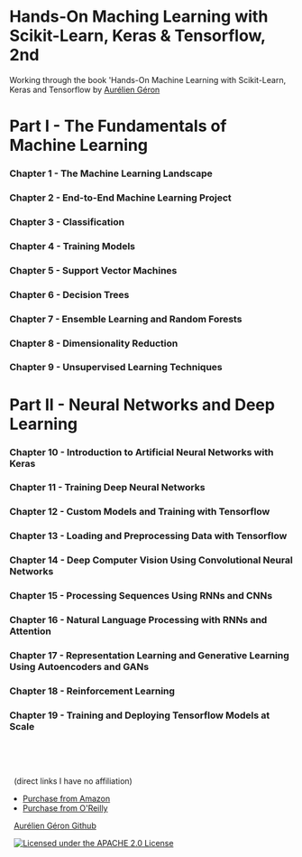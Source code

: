 # Hands-On Maching Learning with Scikit-Learn, Keras & Tensorflow, 2nd
 Working through the book 'Hands-On Machine Learning with Scikit-Learn, Keras and Tensorflow by [Aurélien Géron](https://github.com/ageron/handson-ml)
 
 # Part I - The Fundamentals of Machine Learning
 
 ### Chapter 1 - The Machine Learning Landscape
 ### Chapter 2 - End-to-End Machine Learning Project
 ### Chapter 3 - Classification
 ### Chapter 4 - Training Models
 ### Chapter 5 - Support Vector Machines
 ### Chapter 6 - Decision Trees
 ### Chapter 7 - Ensemble Learning and Random Forests
 ### Chapter 8 - Dimensionality Reduction
 ### Chapter 9 - Unsupervised Learning Techniques
 
 # Part II - Neural Networks and Deep Learning
 
 ### Chapter 10 - Introduction to Artificial Neural Networks with Keras
 ### Chapter 11 - Training Deep Neural Networks
 ### Chapter 12 - Custom Models and Training with Tensorflow
 ### Chapter 13 - Loading and Preprocessing Data with Tensorflow
 ### Chapter 14 - Deep Computer Vision Using Convolutional Neural Networks
 ### Chapter 15 - Processing Sequences Using RNNs and CNNs
 ### Chapter 16 - Natural Language Processing with RNNs and Attention
 ### Chapter 17 - Representation Learning and Generative Learning Using Autoencoders and GANs
 ### Chapter 18 - Reinforcement Learning
 ### Chapter 19 - Training and Deploying Tensorflow Models at Scale
&nbsp;


&nbsp;

&nbsp;
 (direct links I have no affiliation)
- [Purchase from Amazon](https://www.amazon.com/Hands-Machine-Learning-Scikit-Learn-TensorFlow/dp/1492032646)
- [Purchase from O'Reilly](https://www.oreilly.com/library/view/hands-on-machine-learning/9781492032632/)
&nbsp; 


&nbsp;
[Aurélien Géron Github](https://github.com/ageron/handson-ml)
&nbsp; 

&nbsp;
[![Licensed under the APACHE 2.0 License](https://img.shields.io/github/license/ageron/handson-ml)](https://img.shields.io/github/license/ageron/handson-ml)
&nbsp; 

&nbsp;
